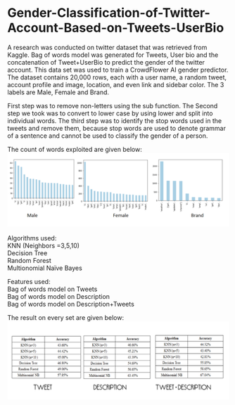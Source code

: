 # Gender-Classification-of-Twitter-Account-Based-on-Tweets-UserBio

A research was conducted on twitter dataset that was retrieved from Kaggle.
Bag of words model was generated for Tweets, User bio and the concatenation of Tweet+UserBio to predict the gender of the twitter account.
This data set was used to train a CrowdFlower AI gender predictor. The dataset contains 20,000 rows, each with a user name, a random tweet, account profile and image, location, and even link and sidebar color. The 3 labels are Male, Female and Brand.

First step was to remove non-letters using the sub function. The Second step we took was to convert to lower case by using lower and split into individual words. The third step was to identify the stop words used in the tweets and remove them, because stop words are used to denote grammar of a sentence and cannot be used to classify the gender of a person.

The count of words exploited are given below:
![Screenshot](22.png)

Algorithms used:   
KNN (Neighbors =3,5,10)  
Decision Tree  
Random Forest  
Multionomial Naïve Bayes  

Features used:  
Bag of words model on Tweets  
Bag of words model on Description  
Bag of words model on Description+Tweets  

The result on every set are given below:
![Screenshot](11.png)



